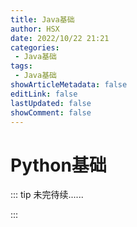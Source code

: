 ```yaml
---
title: Java基础
author: HSX
date: 2022/10/22 21:21
categories:
 - Java基础
tags:
 - Java基础
showArticleMetadata: false
editLink: false
lastUpdated: false
showComment: false
---
```


# Python基础

::: tip 未完待续......

:::
